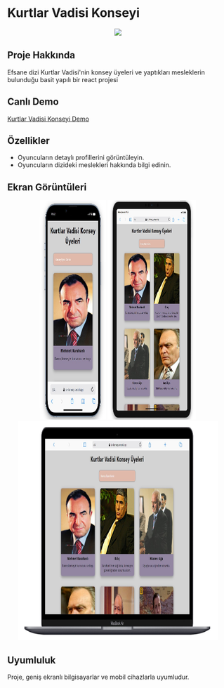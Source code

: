 # Kurtlar Vadisi Konseyi

<div align="center">
  <img src="./src/assets/kv.gif" />
</div>

## Proje Hakkında

Efsane dizi Kurtlar Vadisi'nin konsey üyeleri ve yaptıkları mesleklerin bulunduğu basit yapılı bir react projesi

## Canlı Demo

[Kurtlar Vadisi Konseyi Demo](https://council-of-wolves.vercel.app/)

## Özellikler
- Oyuncuların detaylı profillerini görüntüleyin.
- Oyuncuların dizideki meslekleri hakkında bilgi edinin.

## Ekran Görüntüleri

<div align="center">
  <img src="./src/assets/Screenshot_1.jpg"  width="30%" height="500" />
  <img src="./src/assets/Screenshot_2.jpg"  width="40%" height="500" />
  <img src="./src/assets/Screenshot_3.jpg"  width="90.5%" height="500" />
</div>

## Uyumluluk

Proje, geniş ekranlı bilgisayarlar ve mobil cihazlarla uyumludur.
